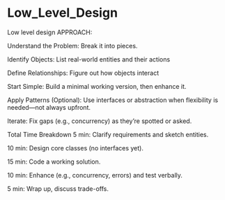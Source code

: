 # Low_Level_Design
Low level design APPROACH:

Understand the Problem: Break it into pieces.

Identify Objects: List real-world entities and their actions

Define Relationships: Figure out how objects interact

Start Simple: Build a minimal working version, then enhance it.

Apply Patterns (Optional): Use interfaces or abstraction when flexibility is needed—not always upfront.

Iterate: Fix gaps (e.g., concurrency) as they’re spotted or asked.

Total Time Breakdown
5 min: Clarify requirements and sketch entities.

10 min: Design core classes (no interfaces yet).

15 min: Code a working solution.

10 min: Enhance (e.g., concurrency, errors) and test verbally.

5 min: Wrap up, discuss trade-offs.
